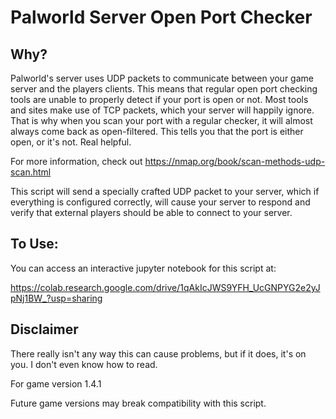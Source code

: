 # Palworld Server Open Port Checker

## Why?

Palworld's server uses UDP packets to communicate between your game server and the players clients. This means that regular open port checking tools are unable to properly detect if your port is open or not. Most tools and sites make use of TCP packets, which your server will happily ignore. That is why when you scan your port with a regular checker, it will almost always come back as open-filtered. This tells you that the port is either open, or it's not. Real helpful.

For more information, check out https://nmap.org/book/scan-methods-udp-scan.html

This script will send a specially crafted UDP packet to your server, which if everything is configured correctly, will cause your server to respond and verify that external players should be able to connect to your server.

## To Use:

You can access an interactive jupyter notebook for this script at:

https://colab.research.google.com/drive/1qAkIcJWS9YFH_UcGNPYG2e2yJpNj1BW_?usp=sharing

## Disclaimer

There really isn't any way this can cause problems, but if it does, it's on you. I don't even know how to read. 

For game version 1.4.1

Future game versions may break compatibility with this script.
